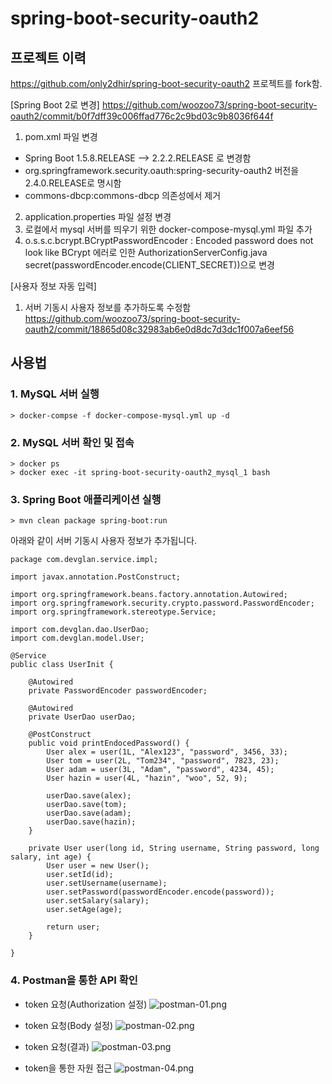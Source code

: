 # spring-boot-security-oauth2


## 프로젝트 이력

https://github.com/only2dhir/spring-boot-security-oauth2
프로젝트를 fork함.

[Spring Boot 2로 변경]
https://github.com/woozoo73/spring-boot-security-oauth2/commit/b0f7dff39c006ffad776c2c9bd03c9b8036f644f

1. pom.xml 파일 변경
* Spring Boot 1.5.8.RELEASE --> 2.2.2.RELEASE 로 변경함
* org.springframework.security.oauth:spring-security-oauth2 버전을 2.4.0.RELEASE로 명시함
* commons-dbcp:commons-dbcp 의존성에서 제거
2. application.properties 파일 설정 변경
3. 로컬에서 mysql 서버를 띄우기 위한 docker-compose-mysql.yml 파일 추가
4. o.s.s.c.bcrypt.BCryptPasswordEncoder     : Encoded password does not look like BCrypt
에러로 인한 
AuthorizationServerConfig.java secret(passwordEncoder.encode(CLIENT_SECRET))으로 변경

[사용자 정보 자동 입력]
1. 서버 기동시 사용자 정보를 추가하도록 수정함
https://github.com/woozoo73/spring-boot-security-oauth2/commit/18865d08c32983ab6e0d8dc7d3dc1f007a6eef56


## 사용법
### 1. MySQL 서버 실행
```
> docker-compse -f docker-compose-mysql.yml up -d
```
### 2. MySQL 서버 확인 및 접속
```
> docker ps
> docker exec -it spring-boot-security-oauth2_mysql_1 bash
```
### 3. Spring Boot 애플리케이션 실행
```
> mvn clean package spring-boot:run
```
  아래와 같이 서버 기동시 사용자 정보가 추가됩니다.

```
package com.devglan.service.impl;

import javax.annotation.PostConstruct;

import org.springframework.beans.factory.annotation.Autowired;
import org.springframework.security.crypto.password.PasswordEncoder;
import org.springframework.stereotype.Service;

import com.devglan.dao.UserDao;
import com.devglan.model.User;

@Service
public class UserInit {

	@Autowired
	private PasswordEncoder passwordEncoder;

	@Autowired
	private UserDao userDao;

	@PostConstruct
	public void printEndocedPassword() {
		User alex = user(1L, "Alex123", "password", 3456, 33);
		User tom = user(2L, "Tom234", "password", 7823, 23);
		User adam = user(3L, "Adam", "password", 4234, 45);
		User hazin = user(4L, "hazin", "woo", 52, 9);

		userDao.save(alex);
		userDao.save(tom);
		userDao.save(adam);
		userDao.save(hazin);
	}

	private User user(long id, String username, String password, long salary, int age) {
		User user = new User();
		user.setId(id);
		user.setUsername(username);
		user.setPassword(passwordEncoder.encode(password));
		user.setSalary(salary);
		user.setAge(age);

		return user;
	}

}
```

### 4. Postman을 통한 API 확인

* token 요청(Authorization 설정)
![postman-01.png](https://github.com/woozoo73/spring-boot-security-oauth2/blob/master/postman-01.png "postman-01")

* token 요청(Body 설정)
![postman-02.png](https://github.com/woozoo73/spring-boot-security-oauth2/blob/master/postman-02.png "postman-02")

* token 요청(결과)
![postman-03.png](https://github.com/woozoo73/spring-boot-security-oauth2/blob/master/postman-03.png "postman-03")

* token을 통한 자원 접근
![postman-04.png](https://github.com/woozoo73/spring-boot-security-oauth2/blob/master/postman-04.png "postman-04")
